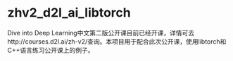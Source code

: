 # zhv2_d2l_ai_libtorch
Dive into Deep Learning中文第二版公开课目前已经开课，详情可去http://courses.d2l.ai/zh-v2/查询。本项目用于配合此次公开课，使用libtorch和C++语言练习公开课上的例子。
